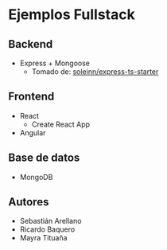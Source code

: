 # Ejemplos Fullstack

## Backend
- Express + Mongoose
  - Tomado de: [soleinn/express-ts-starter](https://github.com/soelinn/express-ts-starter)

## Frontend
- React
    - Create React App
- Angular

## Base de datos
- MongoDB
## Autores
- Sebastián Arellano
- Ricardo Baquero
- Mayra Tituaña
 